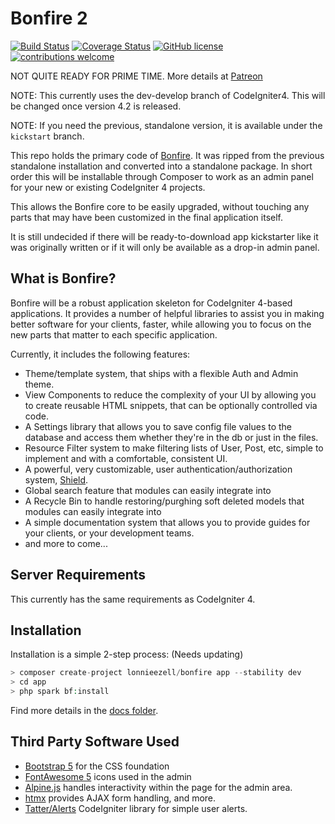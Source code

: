 # Bonfire 2

[![Build Status](https://github.com/lonnieezell/Bonfire2/workflows/PHPUnit/badge.svg)](https://github.com/lonnieezell/Bonfire2/actions?query=workflow%3A%22PHPUnit%22)
[![Coverage Status](https://coveralls.io/repos/github/lonnieezell/Bonfire2/badge.svg?branch=develop)](https://coveralls.io/github/lonnieezell/Bonfire2?branch=develop)
[![GitHub license](https://img.shields.io/github/license/lonnieezell/Bonfire2)](https://github.com/lonnieezell/Bonfire2/blob/develop/LICENSE)
[![contributions welcome](https://img.shields.io/badge/contributions-welcome-brightgreen.svg?style=flat)](https://github.com/lonnieezell/Bonfire2/pulls)

NOT QUITE READY FOR PRIME TIME. More details at [Patreon](https://www.patreon.com/lonnieezell)

NOTE: This currently uses the dev-develop branch of CodeIgniter4. This will be changed once version 4.2 is released.

NOTE: If you need the previous, standalone version, it is available under the `kickstart` branch.

This repo holds the primary code of [Bonfire](https://github.com/lonnieezell/Bonfire2). It was ripped from the previous
standalone installation and converted into a standalone package. In short order this will be installable through Composer
to work as an admin panel for your new or existing CodeIgniter 4 projects.

This allows the Bonfire core to be easily upgraded, without touching any parts that
may have been customized in the final application itself.

It is still undecided if there will be ready-to-download app kickstarter like it was originally written or if it
will only be available as a drop-in admin panel.

## What is Bonfire?

Bonfire will be a robust application skeleton for CodeIgniter 4-based applications. It provides a number of helpful
libraries to assist you in making better software for your clients, faster, while allowing you to focus on the
new parts that matter to each specific application.

Currently, it includes the following features:
- Theme/template system, that ships with a flexible Auth and Admin theme.
- View Components to reduce the complexity of your UI by allowing you to create reusable HTML snippets, that can be optionally controlled via code.
- A Settings library that allows you to save config file values to the database and access them whether they're in the db or just in the files.
- Resource Filter system to make filtering lists of User, Post, etc, simple to implement and with a comfortable, consistent UI.
- A powerful, very customizable, user authentication/authorization system, [Shield](https://github.com/lonnieezell/codigniter-shield).
- Global search feature that modules can easily integrate into
- A Recycle Bin to handle restoring/purghing soft deleted models that modules can easily integrate into
- A simple documentation system that allows you to provide guides for your clients, or your development teams.
- and more to come...


## Server Requirements

This currently has the same requirements as CodeIgniter 4.

## Installation

Installation is a simple 2-step process: (Needs updating)

```php
> composer create-project lonnieezell/bonfire app --stability dev
> cd app
> php spark bf:install
```

Find more details in the [docs folder](docs).

## Third Party Software Used

- [Bootstrap 5](https://getbootstrap.com/) for the CSS foundation
- [FontAwesome 5](https://fontawesome.com/) icons used in the admin
- [Alpine.js](https://alpinejs.dev/) handles interactivity within the page for the admin area.
- [htmx](https://htmx.org/) provides AJAX form handling, and more.
- [Tatter/Alerts](https://github.com/tattersoftware/codeigniter4-alerts) CodeIgniter library for simple user alerts.
